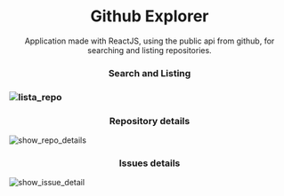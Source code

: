 <h1 align="center" >Github Explorer</h1>

<p align="center" >Application made with ReactJS, using the public api from github, for searching and listing repositories.</p>

<h3 align="center">Search and Listing<h3/>

![lista_repo](https://user-images.githubusercontent.com/68500665/92024564-b93bae80-ed34-11ea-88b7-fa5b6409112f.gif)

<h3 align="center" >Repository details</h3>

![show_repo_details](https://user-images.githubusercontent.com/68500665/92024917-2fd8ac00-ed35-11ea-8f0a-e356fffa0746.gif)

<h3 align="center" >Issues details</h3>

![show_issue_detail](https://user-images.githubusercontent.com/68500665/92024984-47179980-ed35-11ea-80a1-889bb3c00d7e.gif)
